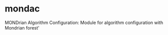 # mondac
MONDrian Algorithm Configuration: Module for algorithm configuration with Mondrian forest'
